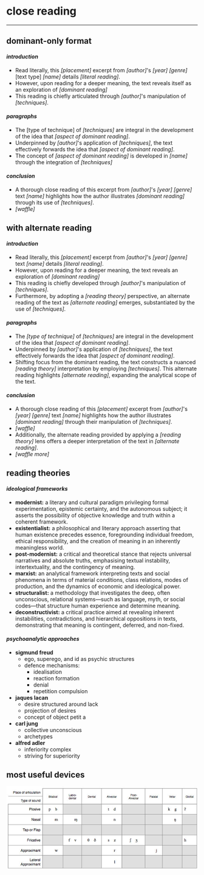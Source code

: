 # close reading

***

## **dominant-only format**

#### _introduction_
- Read literally, this _[placement]_ excerpt from _[author]_'s _[year]_ _[genre]_ [text type] _[name]_ details _[literal reading]_.
- However, upon reading for a deeper meaning, the text reveals itself as an exploration of _[dominant reading]_
- This reading is chiefly articulated through _[author]_'s manipulation of _[techniques]_.

#### _paragraphs_
- The [type of technique] of _[techniques]_ are integral in the development of the idea that _[aspect of dominant reading]_.
- Underpinned by _[author]_'s application of _[techniques]_, the text effectively forwards the idea that _[aspect of dominant reading]_.
- The concept of _[aspect of dominant reading]_ is developed in _[name]_ through the integration of _[techniques]_

#### _conclusion_
- A thorough close reading of this excerpt from _[author]_'s _[year]_ _[genre]_ text _[name]_ highlights how the author illustrates _[dominant reading]_ through its use of _[techniques]_. 
- _[waffle]_

## **with alternate reading**

#### _introduction_
- Read literally, this _[placement]_ excerpt from _[author]_'s _[year]_ _[genre]_ text _[name]_ details _[literal reading]_.
- However, upon reading for a deeper meaning, the text reveals an exploration of _[dominant reading]_
- This reading is chiefly developed through _[author]_'s manipulation of _[techniques]_.
- Furthermore, by adopting a _[reading theory]_ perspective, an alternate reading of the text as _[alternate reading]_ emerges, substantiated by the use of _[techniques]_.

#### _paragraphs_
- The _[type of technique]_ of _[techniques]_ are integral in the development of the idea that _[aspect of dominant reading]_.
- Underpinned by _[author]_'s application of _[techniques]_, the text effectively forwards the idea that _[aspect of dominant reading]_.
- Shifting focus from the dominant reading, the text constructs a nuanced _[reading theory]_ interpretation by employing _[techniques]_. This alternate reading highlights _[alternate reading]_, expanding the analytical scope of the text.

#### _conclusion_
- A thorough close reading of this _[placement]_ excerpt from _[author]_'s _[year]_ _[genre]_ text _[name]_ highlights how the author illustrates _[dominant reading]_ through their manipulation of _[techniques]_. 
- _[waffle]_
- Additionally, the alternate reading provided by applying a _[reading theory]_ lens offers a deeper interpretation of the text in _[alternate reading]_.
- _[waffle more]_

## **reading theories**
#### _ideological frameworks_
- **modernist:** a literary and cultural paradigm privileging formal experimentation, epistemic certainty, and the autonomous subject; it asserts the possibility of objective knowledge and truth within a coherent framework.
- **existentialist:** a philosophical and literary approach asserting that human existence precedes essence, foregrounding individual freedom, ethical responsibility, and the creation of meaning in an inherently meaningless world.
- **post-modernist:** a critical and theoretical stance that rejects universal narratives and absolute truths, emphasising textual instability, intertextuality, and the contingency of meaning.
- **marxist:** an analytical framework interpreting texts and social phenomena in terms of material conditions, class relations, modes of production, and the dynamics of economic and ideological power.
- **structuralist:** a methodology that investigates the deep, often unconscious, relational systems—such as language, myth, or social codes—that structure human experience and determine meaning.
- **deconstructivist:** a critical practice aimed at revealing inherent instabilities, contradictions, and hierarchical oppositions in texts, demonstrating that meaning is contingent, deferred, and non-fixed.

#### _psychoanalytic approaches_
- **sigmund freud**
  - ego, superego, and id as psychic structures
  - defence mechanisms:
    - idealisation
    - reaction formation
    - denial
    - repetition compulsion
- **jaques lacan**
  - desire structured around lack
  - projection of desires
  - concept of object petit a
- **carl jung**
  - collective unconscious
  - archetypes
- **alfred adler**
  - inferiority complex
  - striving for superiority

## **most useful devices**
![](images/sounds.png)